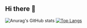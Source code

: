 ## Hi there 👋
![Anurag's GitHub stats](https://github-readme-stats.vercel.app/api?username=lei-02&show_icons=true&theme=gruvbox)
[![Top Langs](https://github-readme-stats.vercel.app/api/top-langs/?username=lei-02&layout=compact)](https://github.com/anuraghazra/github-readme-stats)
